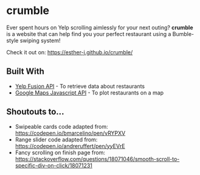# crumble

Ever spent hours on Yelp scrolling aimlessly for your next outing? <b>crumble</b> is a website that can help find you your perfect restaurant using a Bumble-style swiping system!

Check it out on: https://esther-j.github.io/crumble/

## Built With

* [Yelp Fusion API](https://www.yelp.com/developers/documentation/v3/business_search) - To retrieve data about restaurants
* [Google Maps Javascript API](https://developers.google.com/maps/documentation/javascript/reference) - To plot restaurants on a map

## Shoutouts to...

* Swipeable cards code adapted from: https://codepen.io/bmarcelino/pen/vRYPXV
* Range slider code adapted from: https://codepen.io/andreruffert/pen/yyEVrE
* Fancy scrolling on finish page from: https://stackoverflow.com/questions/18071046/smooth-scroll-to-specific-div-on-click/18071231
